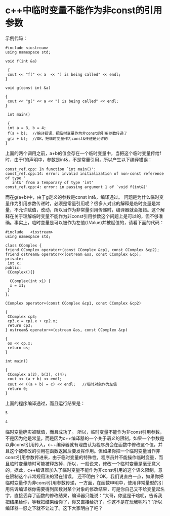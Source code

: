 # c++中临时变量不能作为非const的引用参数

示例代码：
```
#include <iostream>
using namespace std;

void f(int &a)

 {
 cout << "f(" << a  << ") is being called" << endl;
}

void g(const int &a)

{
 cout << "g(" << a << ") is being called" << endl;
}

 int main()

 {
 int a = 3, b = 4;
 f(a + b);  //编译错误，把临时变量作为非const的引用参数传递了
 g(a + b);  //OK，把临时变量作为const&传递是允许的
}
```

上面的两个调用之前，a+b的值会存在一个临时变量中，当把这个临时变量传给f时，由于f的声明中，参数是int&，不是常量引用，所以产生以下编译错误：
```
const_ref.cpp: In function `int main()':
const_ref.cpp:14: error: invalid initialization of non-const reference of type '
   int&' from a temporary of type 'int'
const_ref.cpp:4: error: in passing argument 1 of `void f(int&)' 
```
而在g(a+b)中，由于g定义的参数是const int&，编译通过。   问题是为什么临时变量作为引用参数传递时，必须是常量引用呢？很多人对此的解释是临时变量是常量，不允许赋值，改动，所以当作为非常量引用传递时，编译器就会报错。这个解释在关于理解临时变量不能作为非const引用参数这个问题上是可以的，但不够准确。事实上，临时变量是可以被作为左值(LValue)并被赋值的，请看下面的代码：

```
#include   <iostream> 
using namespace std;

class CComplex {   
friend CComplex operator+(const CComplex &cp1, const CComplex &cp2);
friend ostream& operator<<(ostream &os, const CComplex &cp);
private: 
 int x; 
public: 
 CComplex(){}
  
  CComplex(int x1) { 
  x = x1; 
 }
};
 
CComplex operator+(const CComplex &cp1, const CComplex &cp2)

{ 
 CComplex cp3; 
 cp3.x = cp1.x + cp2.x; 
 return cp3; 
} ostream& operator<<(ostream &os, const CComplex &cp)

{
 os << cp.x;
 return os;
}

int main()

{ 
 CComplex a(2), b(3), c(4); 
 cout << (a + b) << endl;
 cout << ((a + b) = c) << endl;   //临时对象作为左值
 return 0; 
}
```
上面的程序编译通过，而且运行结果是：
```
5

4
```
临时变量确实被赋值，而且成功了。
所以，临时变量不能作为非const引用参数，不是因为他是常量，而是因为c++编译器的一个关于语义的限制。如果一个参数是以非const引用传入，c++编译器就有理由认为程序员会在函数中修改这个值，并且这个被修改的引用在函数返回后要发挥作用。但如果你把一个临时变量当作非const引用参数传进来，由于临时变量的特殊性，程序员并不能操作临时变量，而且临时变量随时可能被释放掉，所以，一般说来，修改一个临时变量是毫无意义的，据此，c++编译器加入了临时变量不能作为非const引用的这个语义限制，意在限制这个非常规用法的潜在错误。
还不明白？OK，我们说直白一点，如果你把临时变量作为非const引用参数传递，一方面，在函数申明中，使用非常量型的引用告诉编译器你需要得到函数对某个对象的修改结果，可是你自己又不给变量起名字，直接丢弃了函数的修改结果，编译器只能说：“大哥，你这是干啥呢，告诉我把结果给你，等我把结果给你了，你又直接给扔了，你这不是在玩我呢吗？”所以编译器一怒之下就不让过了。这下大家明白了吧？

